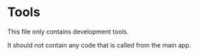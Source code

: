 # Tools

This file only contains development tools.

It should not contain any code that is called from the main app.
